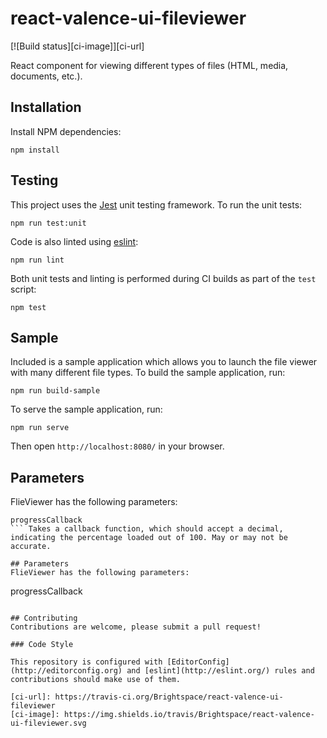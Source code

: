 # react-valence-ui-fileviewer
[![Build status][ci-image]][ci-url]

React component for viewing different types of files (HTML, media, documents, etc.).

## Installation

Install NPM dependencies:

```shell
npm install
```

## Testing

This project uses the [Jest](https://facebook.github.io/jest/) unit testing framework. To run the unit tests:

```shell
npm run test:unit
```

Code is also linted using [eslint](http://eslint.org/):

```shell
npm run lint
```

Both unit tests and linting is performed during CI builds as part of the `test` script:

```shell
npm test
```

## Sample

Included is a sample application which allows you to launch the file viewer with many different file types. To build the sample application, run:

```shell
npm run build-sample
```

To serve the sample application, run:

```shell
npm run serve
```

Then open `http://localhost:8080/` in your browser.

## Parameters
FlieViewer has the following parameters:

```
progressCallback
``` Takes a callback function, which should accept a decimal, indicating the percentage loaded out of 100. May or may not be accurate.

## Parameters
FlieViewer has the following parameters:

```
progressCallback
``` Takes a callback function, which should accept a decimal, indicating the percentage loaded out of 100. May or may not be accurate.

## Contributing
Contributions are welcome, please submit a pull request!

### Code Style

This repository is configured with [EditorConfig](http://editorconfig.org) and [eslint](http://eslint.org/) rules and contributions should make use of them.

[ci-url]: https://travis-ci.org/Brightspace/react-valence-ui-fileviewer
[ci-image]: https://img.shields.io/travis/Brightspace/react-valence-ui-fileviewer.svg

